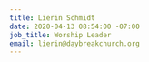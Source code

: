 ```yaml
---
title: Lierin Schmidt
date: 2020-04-13 08:54:00 -07:00
job_title: Worship Leader
email: lierin@daybreakchurch.org
---
```


